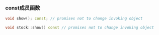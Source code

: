 ### const成员函数



```C++
void show(); const; // promises not to change invoking object

void stock::show() const // promises not to change invoking object
```

